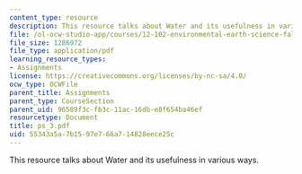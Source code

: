 ```yaml
---
content_type: resource
description: This resource talks about Water and its usefulness in various ways.
file: /ol-ocw-studio-app/courses/12-102-environmental-earth-science-fall-2005/55343a5a7b1597e766a714828eece25c_ps_3.pdf
file_size: 1286972
file_type: application/pdf
learning_resource_types:
- Assignments
license: https://creativecommons.org/licenses/by-nc-sa/4.0/
ocw_type: OCWFile
parent_title: Assignments
parent_type: CourseSection
parent_uid: 96589f3c-fb3c-11ac-16db-e8f654ba46ef
resourcetype: Document
title: ps_3.pdf
uid: 55343a5a-7b15-97e7-66a7-14828eece25c
---
```

This resource talks about Water and its usefulness in various ways.